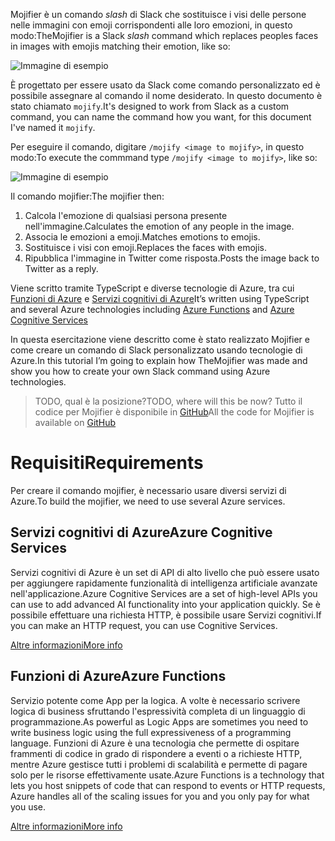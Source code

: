 <span data-ttu-id="2f32f-101">Mojifier è un comando _slash_ di Slack che sostituisce i visi delle persone nelle immagini con emoji corrispondenti alle loro emozioni, in questo modo:</span><span class="sxs-lookup"><span data-stu-id="2f32f-101">TheMojifier is a Slack _slash_ command which replaces peoples faces in images with emojis matching their emotion, like so:</span></span>

![Immagine di esempio](/media-drafts/example-mojify-image.png)

<span data-ttu-id="2f32f-103">È progettato per essere usato da Slack come comando personalizzato ed è possibile assegnare al comando il nome desiderato. In questo documento è stato chiamato `mojify`.</span><span class="sxs-lookup"><span data-stu-id="2f32f-103">It's designed to work from Slack as a custom command, you can name the command how you want, for this document I've named it `mojify`.</span></span>

<span data-ttu-id="2f32f-104">Per eseguire il comando, digitare `/mojify <image to mojify>`, in questo modo:</span><span class="sxs-lookup"><span data-stu-id="2f32f-104">To execute the commmand type `/mojify <image to mojify>`, like so:</span></span>

![Immagine di esempio](/media-drafts/9.slack-type-mojify.png)

<span data-ttu-id="2f32f-106">Il comando mojifier:</span><span class="sxs-lookup"><span data-stu-id="2f32f-106">The mojifier then:</span></span>

1.  <span data-ttu-id="2f32f-107">Calcola l'emozione di qualsiasi persona presente nell'immagine.</span><span class="sxs-lookup"><span data-stu-id="2f32f-107">Calculates the emotion of any people in the image.</span></span>
2.  <span data-ttu-id="2f32f-108">Associa le emozioni a emoji.</span><span class="sxs-lookup"><span data-stu-id="2f32f-108">Matches emotions to emojis.</span></span>
3.  <span data-ttu-id="2f32f-109">Sostituisce i visi con emoji.</span><span class="sxs-lookup"><span data-stu-id="2f32f-109">Replaces the faces with emojis.</span></span>
4.  <span data-ttu-id="2f32f-110">Ripubblica l'immagine in Twitter come risposta.</span><span class="sxs-lookup"><span data-stu-id="2f32f-110">Posts the image back to Twitter as a reply.</span></span>

<span data-ttu-id="2f32f-111">Viene scritto tramite TypeScript e diverse tecnologie di Azure, tra cui [Funzioni di Azure](https://azure.microsoft.com/services/functions/&WT.mc_id=mojifier-sandbox-ashussai) e [Servizi cognitivi di Azure](https://azure.microsoft.com/services/cognitive-services/?WT.mc_id=mojifier-sandbox-ashussai)</span><span class="sxs-lookup"><span data-stu-id="2f32f-111">It’s written using TypeScript and several Azure technologies including [Azure Functions](https://azure.microsoft.com/services/functions/&WT.mc_id=mojifier-sandbox-ashussai) and [Azure Cognitive Services](https://azure.microsoft.com/services/cognitive-services/?WT.mc_id=mojifier-sandbox-ashussai)</span></span>

<span data-ttu-id="2f32f-112">In questa esercitazione viene descritto come è stato realizzato Mojifier e come creare un comando di Slack personalizzato usando tecnologie di Azure.</span><span class="sxs-lookup"><span data-stu-id="2f32f-112">In this tutorial I’m going to explain how TheMojifier was made and show you how to create your own Slack command using Azure technologies.</span></span>

> <span data-ttu-id="2f32f-113">TODO, qual è la posizione?</span><span class="sxs-lookup"><span data-stu-id="2f32f-113">TODO, where will this be now?</span></span>
> <span data-ttu-id="2f32f-114">Tutto il codice per Mojifier è disponibile in [GitHub](https://github.com/jawache/mojifier)</span><span class="sxs-lookup"><span data-stu-id="2f32f-114">All the code for Mojifier is available on [GitHub](https://github.com/jawache/mojifier)</span></span>

# <a name="requirements"></a><span data-ttu-id="2f32f-115">Requisiti</span><span class="sxs-lookup"><span data-stu-id="2f32f-115">Requirements</span></span>

<span data-ttu-id="2f32f-116">Per creare il comando mojifier, è necessario usare diversi servizi di Azure.</span><span class="sxs-lookup"><span data-stu-id="2f32f-116">To build the mojifier, we need to use several Azure services.</span></span>

## <a name="azure-cognitive-services"></a><span data-ttu-id="2f32f-117">Servizi cognitivi di Azure</span><span class="sxs-lookup"><span data-stu-id="2f32f-117">Azure Cognitive Services</span></span>

<span data-ttu-id="2f32f-118">Servizi cognitivi di Azure è un set di API di alto livello che può essere usato per aggiungere rapidamente funzionalità di intelligenza artificiale avanzate nell'applicazione.</span><span class="sxs-lookup"><span data-stu-id="2f32f-118">Azure Cognitive Services are a set of high-level APIs you can use to add advanced AI functionality into your application quickly.</span></span> <span data-ttu-id="2f32f-119">Se è possibile effettuare una richiesta HTTP, è possibile usare Servizi cognitivi.</span><span class="sxs-lookup"><span data-stu-id="2f32f-119">If you can make an HTTP request, you can use Cognitive Services.</span></span>

[<span data-ttu-id="2f32f-120">Altre informazioni</span><span class="sxs-lookup"><span data-stu-id="2f32f-120">More info</span></span>](https://azure.microsoft.com/services/cognitive-services/?WT.mc_id=mojifier-sandbox-ashussai)

## <a name="azure-functions"></a><span data-ttu-id="2f32f-121">Funzioni di Azure</span><span class="sxs-lookup"><span data-stu-id="2f32f-121">Azure Functions</span></span>

<span data-ttu-id="2f32f-122">Servizio potente come App per la logica. A volte è necessario scrivere logica di business sfruttando l'espressività completa di un linguaggio di programmazione.</span><span class="sxs-lookup"><span data-stu-id="2f32f-122">As powerful as Logic Apps are sometimes you need to write business logic using the full expressiveness of a programming language.</span></span> <span data-ttu-id="2f32f-123">Funzioni di Azure è una tecnologia che permette di ospitare frammenti di codice in grado di rispondere a eventi o a richieste HTTP, mentre Azure gestisce tutti i problemi di scalabilità e permette di pagare solo per le risorse effettivamente usate.</span><span class="sxs-lookup"><span data-stu-id="2f32f-123">Azure Functions is a technology that lets you host snippets of code that can respond to events or HTTP requests, Azure handles all of the scaling issues for you and you only pay for what you use.</span></span>

[<span data-ttu-id="2f32f-124">Altre informazioni</span><span class="sxs-lookup"><span data-stu-id="2f32f-124">More info</span></span>](https://azure.microsoft.com/services/functions/&WT.mc_id=mojifier-sandbox-ashussai)
